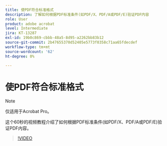 ```yaml
---
title: 使PDF符合标准格式
description: 了解如何根据PDF标准条件(如PDF/X、PDF/A或PDF/E)验证PDF内容
role: User
product: adobe acrobat
level: Intermediate
jira: KT-13287
exl-id: 19b0c869-cbbb-48a5-8d95-a2262bb83b12
source-git-commit: 2b47655370d52405e5773f0358c71aa65fdecdef
workflow-type: tm+mt
source-wordcount: '62'
ht-degree: 0%

---
```


# 使PDF符合标准格式

>[!NOTE]
>
>仅适用于Acrobat Pro。

这个60秒的视频教程介绍了如何根据PDF标准条件(如PDF/X、PDF/A或PDF/E)验证PDF内容。

>[!VIDEO](https://video.tv.adobe.com/v/3409906?quality=12&learn=on&hidetitle=true)
